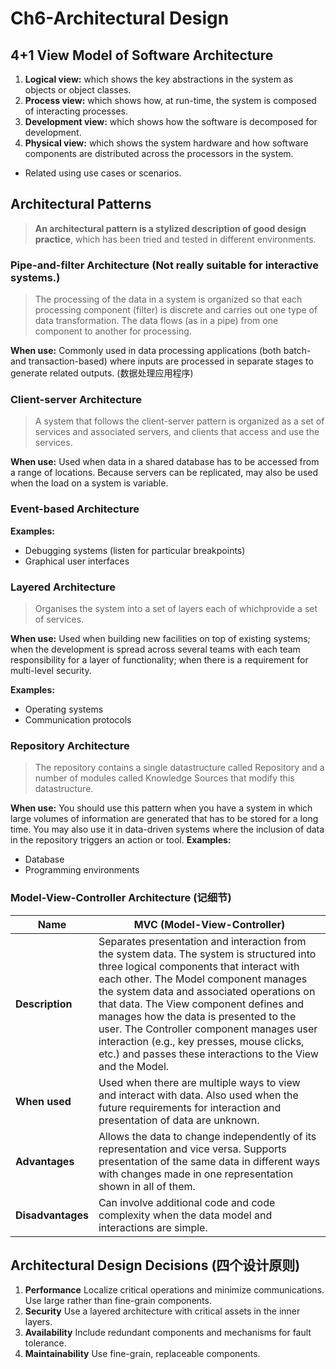 # Ch6-Architectural Design
## 4+1 View Model of Software Architecture
1. **Logical view:** which shows the key abstractions in the system as objects or object classes.
2. **Process view:** which shows how, at run-time, the system is composed of interacting processes.
3. **Development view:** which shows how the software is decomposed for development.
4. **Physical view:** which shows the system hardware and how software components are distributed across the processors in the system.
- Related using use cases or scenarios.

## Architectural Patterns
>**An architectural pattern is a stylized description of good design practice**, which has been tried and tested in different environments.
### Pipe-and-filter Architecture (Not really suitable for interactive systems.)
>The  processing  of  the  data  in  a  system  is  organized  so  that  each processing  component  (filter)  is  discrete  and  carries  out  one  type  of data transformation. The data flows (as in a pipe) from one component to another for processing.

**When use:**
Commonly used in data processing applications (both  batch- and transaction-based)  where inputs are processed in separate stages to generate related outputs. (数据处理应用程序)

### Client-server Architecture
>A system that follows the client-server pattern is organized as a set of services and associated servers, and clients that access and use the services.

**When use:**
Used  when  data  in  a  shared  database  has  to  be  accessed  from  a range of locations. Because servers can be replicated, may also be used when the load on a system is variable.

### Event-based Architecture
**Examples:**
- Debugging systems (listen for particular breakpoints)
- Graphical user interfaces

### Layered Architecture
>Organises the system into a set of layers each of whichprovide a set of services.

**When use:**
Used when building new facilities on top of existing systems; when the  development  is  spread  across  several  teams  with  each  team responsibility for a layer of functionality; when there is a requirement for multi-level security.

**Examples:**
- Operating systems
- Communication protocols

### Repository Architecture
>The repository contains a single datastructure called Repository and a number of modules called Knowledge Sources that modify this datastructure.

**When use:**
You  should  use  this  pattern  when  you  have  a  system  in  which  large volumes  of  information  are  generated  that  has  to  be  stored  for  a  long time.  You  may  also  use  it  in  data-driven  systems  where  the  inclusion  of data in the repository triggers an action or tool.
**Examples:**
- Database
- Programming environments

### Model-View-Controller Architecture (记细节)
| Name | MVC (Model-View-Controller) |
|----------|----------|
| **Description** | Separates presentation and interaction from the system data. The system is  structured  into  three  logical  components  that  interact  with  each  other. The Model component manages the system data and associated operations on that data. The View component defines and manages how the data is presented to the user. The Controller component manages user interaction  (e.g.,  key  presses,  mouse  clicks,  etc.)  and  passes  these interactions to the View and the Model. |
| **When used** | Used  when  there  are  multiple  ways  to  view  and  interact  with  data. Also used when the future requirements for interaction and presentation of data are unknown.  |
| **Advantages** | Allows  the  data  to  change  independently  of  its  representation  and  vice versa.  Supports  presentation  of  the  same  data  in  different  ways  with changes made in one representation shown in all of them. |
| **Disadvantages** | Can  involve  additional  code  and  code  complexity  when  the  data  model and interactions are simple. |

## Architectural Design Decisions (四个设计原则)
1. **Performance**
 Localize critical operations and minimize communications. Use large rather than fine-grain components.
2. **Security**
Use a layered architecture with critical assets in the inner layers.
3. **Availability**
Include redundant components and mechanisms for fault
tolerance.
4. **Maintainability**
Use fine-grain, replaceable components.